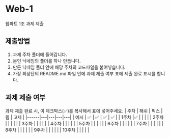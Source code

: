 # Web-1

웹파트 1조 과제 제출

## 제출방법

1. 과제 주차 폴더에 들어갑니다.
2. 본인 닉네임의 폴더를 하나 만듭니다.
3. 만든 닉네임 폴더 안에 해당 주차의 코드파일을 붙여넣습니다.
4. 가장 최상단의 README.md 파일 안에 과제 제출 여부 표에 제출 완료 표시를 합니다.

## 과제 제출 여부

과제 제출 완료 시, 이 체크박스(✅)를 복사해서 표에 넣어주세요.
| 주차 | 해쉬 | 픽스 | 림 | 고제 |
|------|---|---|---|---|
| 예시 | ✅ | ✅ | ✅ | ✅ |
| 1주차 |✅ | | | |
| 2주차 | | | | |
| 3주차 | | | | |
| 4주차 | | | | |
| 5주차 | | | | |
| 6주차 | | | | |
| 7주차 | | | | |
| 8주차 | | | | |
| 9주차 | | | | |
| 10주차 | | | | |
